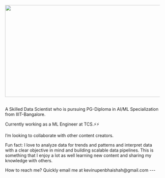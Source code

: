 <div align="center">
  <img src="https://media.giphy.com/media/dWesBcTLavkZuG35MI/giphy.gif" width="600" height="300"/>
</div>

<div id="counter" align="center">
<img src="https://komarev.com/ghpvc/?username=Kevin1899&style=flat-square&color=blue" alt=""/>
</div>
<br/>
<p>
A Skilled Data Scientist who is pursuing PG-Diploma in AI/ML Specialization from IIIT-Bangalore.

Currently working as a ML Engineer at TCS.⚡⚡

I’m looking to collaborate with other content creators.

Fun fact: I love to analyze data for trends and patterns and interpret data with a clear objective in mind and building scalable data pipelines. This is something that I enjoy a lot as well learning new content and sharing my knowledge with others.
</p>
How to reach me? Quickly email me at kevinupenbhaishah@gmail.com
---

